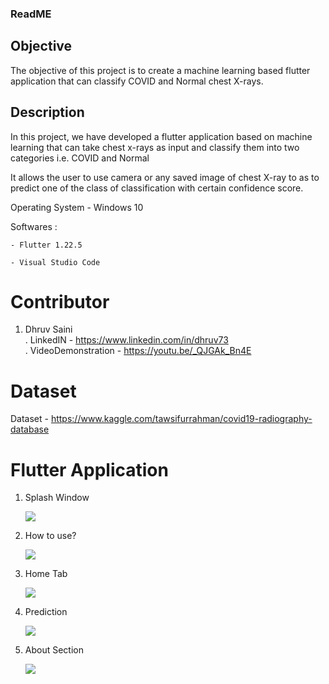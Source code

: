 ### ReadME

## Objective
The objective of this project is to create a machine learning based flutter application that can classify COVID and Normal chest X-rays. 

## Description 
In this project, we have developed a flutter application based on machine learning that can take chest x-rays as input and classify them into two categories i.e. COVID and Normal

It allows the user to use camera or any saved image of chest X-ray to as to predict one of the class of classification with certain confidence score.

Operating System - Windows 10

Softwares : 
	
	- Flutter 1.22.5
	
	- Visual Studio Code
	
	
# Contributor
1. Dhruv Saini  
     . LinkedIN - https://www.linkedin.com/in/dhruv73                               
     . VideoDemonstration - https://youtu.be/_QJGAk_Bn4E
     
     
# Dataset
	
  Dataset - https://www.kaggle.com/tawsifurrahman/covid19-radiography-database
  
 
# Flutter Application
	
  1. Splash Window
  
	  ![](Images/1.jpg)
	
	
  2. How to use?
    
	  ![](Images/2.jpg)
	
	
  3. Home Tab
  
	  ![](Images/3.jpg)	
	  
	  
  4. Prediction
  
	  ![](Images/5.jpg)
	
	
  5. About Section
  
	  ![](Images/4.jpg)
	


